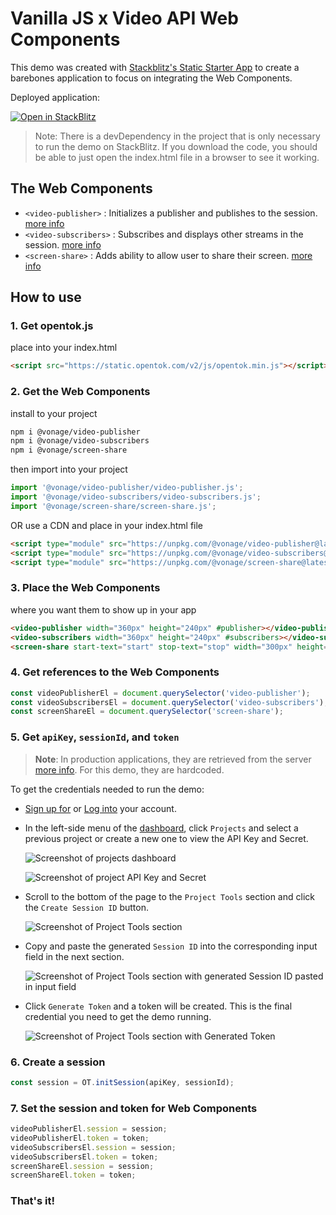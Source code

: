 # Vanilla JS x Video API Web Components

This demo was created with [Stackblitz's Static Starter App](https://stackblitz.com/fork/web-platform) to create a barebones application to focus on integrating the Web Components.

Deployed application:

[![Open in StackBlitz](https://developer.stackblitz.com/img/open_in_stackblitz.svg)](https://stackblitz.com/fork/github/opentok/web-components/tree/main/examples/vanillajs)

> Note: There is a devDependency in the project that is only necessary to run the demo on StackBlitz. If you download the code, you should be able to just open the index.html file in a browser to see it working.

## The Web Components

- `<video-publisher>` : Initializes a publisher and publishes to the session. [more info](https://github.com/opentok/web-components/tree/main/video-publisher)
- `<video-subscribers>` : Subscribes and displays other streams in the session. [more info](https://github.com/opentok/web-components/tree/main/video-subscribers)
- `<screen-share>` : Adds ability to allow user to share their screen. [more info](https://github.com/opentok/web-components/tree/main/screen-share)

## How to use

### 1. Get opentok.js
place into your index.html
```html
<script src="https://static.opentok.com/v2/js/opentok.min.js"></script>
```

### 2. Get the Web Components

install to your project
```bash
npm i @vonage/video-publisher
npm i @vonage/video-subscribers
npm i @vonage/screen-share
```
then import into your project
```js
import '@vonage/video-publisher/video-publisher.js';
import '@vonage/video-subscribers/video-subscribers.js';
import '@vonage/screen-share/screen-share.js';
```

OR use a CDN and place in your index.html file
```html
<script type="module" src="https://unpkg.com/@vonage/video-publisher@latest/video-publisher.js?module"></script>
<script type="module" src="https://unpkg.com/@vonage/video-subscribers@latest/video-subscribers.js?module"></script>
<script type="module" src="https://unpkg.com/@vonage/screen-share@latest/screen-share.js?module"></script>
```

### 3. Place the Web Components
where you want them to show up in your app
```html
<video-publisher width="360px" height="240px" #publisher></video-publisher>
<video-subscribers width="360px" height="240px" #subscribers></video-subscribers>
<screen-share start-text="start" stop-text="stop" width="300px" height="240px"></screen-share>
```

### 4. Get references to the Web Components
```js
const videoPublisherEl = document.querySelector('video-publisher');
const videoSubscribersEl = document.querySelector('video-subscribers');
const screenShareEl = document.querySelector('screen-share');
```

### 5. Get `apiKey`, `sessionId`, and `token`
>**Note**: In production applications, they are retrieved from the server [more info](https://tokbox.com/developer/sdks/server/). For this demo, they are hardcoded.

To get the credentials needed to run the demo:
- [Sign up for](https://www.tokbox.com/account/user/signup) or [Log into](https://tokbox.com/account) your account.
- In the left-side menu of the [dashboard](https://tokbox.com/account), click `Projects` and select a previous project or create a new one to view the API Key and Secret.

    ![Screenshot of projects dashboard](https://github.com/opentok/web-components/raw/main/examples/vanillajs/projects-dashboard-screenshot.jpeg)

    ![Screenshot of project API Key and Secret](https://github.com/opentok/web-components/raw/main/examples/vanillajs/project-api-key-secret-screenshot.jpeg)

- Scroll to the bottom of the page to the `Project Tools` section and click the `Create Session ID` button.

    ![Screenshot of Project Tools section](https://github.com/opentok/web-components/raw/main/examples/vanillajs/create-session-id-screenshot.jpg)

- Copy and paste the generated `Session ID` into the corresponding input field in the next section.

    ![Screenshot of Project Tools section with generated Session ID pasted in input field](https://github.com/opentok/web-components/raw/main/examples/vanillajs/paste-session-id-screenshot.jpg)

- Click `Generate Token` and a token will be created. This is the final credential you need to get the demo running.

    ![Screenshot of Project Tools section with Generated Token](https://github.com/opentok/web-components/raw/main/examples/vanillajs/generated-token-screenshot.jpg)

### 6. Create a session
```js
const session = OT.initSession(apiKey, sessionId);
```

### 7. Set the session and token for Web Components
```js
videoPublisherEl.session = session;
videoPublisherEl.token = token;
videoSubscribersEl.session = session;
videoSubscribersEl.token = token;
screenShareEl.session = session;
screenShareEl.token = token;
```

### That's it!
